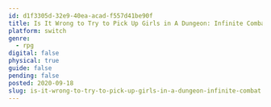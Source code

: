 ```yaml
---
id: d1f3305d-32e9-40ea-acad-f557d41be90f
title: Is It Wrong to Try to Pick Up Girls in A Dungeon: Infinite Combat
platform: switch
genre:
  - rpg
digital: false
physical: true
guide: false
pending: false
posted: 2020-09-18
slug: is-it-wrong-to-try-to-pick-up-girls-in-a-dungeon-infinite-combat
---
```

